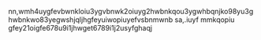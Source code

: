 nn,wmh4uygfevbwnkloiu3ygvbnwk2oiuyg2hwbnkqou3ygwhbqnjko98yu3ghwbnkwo83yegwshjqljhgfeyuiwopiuyefvsbnmwnb sa,.iuyf mmkqopiu  gfey21oigfe678u9i1jhwget6789i1j2usyfghaqj  
